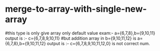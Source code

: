 # merge-to-array-with-single-new-array
#this type is  only give array only default value
exam:- a={6,7,8},b={9,10,11}
output is :- c={6,7,8,9,10,11}
#but addition array in b={9,10,11,12}
is a={6,7,8},b={9,10,11,12} 
output is :- c={6,7,8,9,10,11,12,0}
is not correct num.
